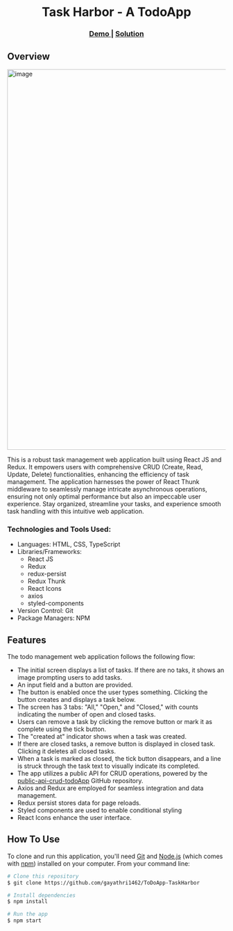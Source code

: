<h1 align="center">Task Harbor - A TodoApp</h1>
<div align="center">
  <h3>
    <a href="https://4rc7v5.csb.app/" target="_blank" rel=“noreferrer”>
      Demo
    </a>
    <span> | </span>
    <a href="https://github.com/gayathri1462/ToDoApp-TaskHarbor" target="_blank" rel=“noreferrer”>
      Solution
    </a>
  </h3>
</div>

<!-- OVERVIEW -->

## Overview
<img width="877" alt="image" src="https://github.com/gayathri1462/ToDoApp/assets/42805318/4dae3ceb-ab02-474b-9f74-ec3332c6c821">


<p>This is a robust task management web application built using React JS and Redux. It empowers users with comprehensive CRUD (Create, Read, Update, Delete) functionalities, enhancing the efficiency of task management. The application harnesses the power of React Thunk middleware to seamlessly manage intricate asynchronous operations, ensuring not only optimal performance but also an impeccable user experience. Stay organized, streamline your tasks, and experience smooth task handling with this intuitive web application.</p>

### Technologies and Tools Used:

- Languages: HTML, CSS, TypeScript
- Libraries/Frameworks:
  - React JS
  - Redux
  - redux-persist
  - Redux Thunk
  - React Icons
  - axios
  - styled-components
- Version Control: Git
- Package Managers: NPM

## Features

The todo management web application follows the following flow:

- The initial screen displays a list of tasks. If there are no taks, it shows an image prompting users to add tasks.
- An input field and a button are provided.
- The button is enabled once the user types something. Clicking the button creates and displays a task below.
- The screen has 3 tabs: "All," "Open," and "Closed," with counts indicating the number of open and closed tasks.
- Users can remove a task by clicking the remove button or mark it as complete using the tick button.
- The "created at" indicator shows when a task was created.
- If there are closed tasks, a remove button is displayed in closed task. Clicking it deletes all closed tasks.
- When a task is marked as closed, the tick button disappears, and a line is struck through the task text to visually indicate its completed.
- The app utilizes a public API for CRUD operations, powered by the [public-api-crud-todoApp](https://github.com/ndraaditiya/public-api-crud-todoApp) GitHub repository. 
- Axios and Redux are employed for seamless integration and data management.
- Redux persist stores data for page reloads.
- Styled components are used to enable conditional styling
- React Icons enhance the user interface.


## How To Use
To clone and run this application, you'll need [Git](https://git-scm.com) and [Node.js](https://nodejs.org/en/download/) (which comes with [npm](http://npmjs.com)) installed on your computer. From your command line:

```bash
# Clone this repository
$ git clone https://github.com/gayathri1462/ToDoApp-TaskHarbor

# Install dependencies
$ npm install

# Run the app
$ npm start
```


